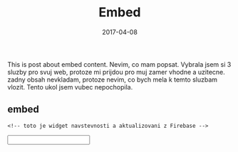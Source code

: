 ﻿---
layout: post
title:  "Embed"
date:   2017-04-08
tags: 	embed
		content
    
---

This is post about embed content. 
Nevim, co mam popsat. Vybrala jsem si 3 sluzby pro svuj web, protoze mi prijdou pro muj zamer vhodne a uzitecne.
zadny obsah nevkladam, protoze nevim, co bych mela k temto sluzbam vlozit. Tento ukol jsem vubec nepochopila.


## embed

   
    <!-- toto je widget navstevnosti a aktualizovani z Firebase -->

  <script type="text/javascript" src="https://c.hitchhq.net/-/js/widget.js" api="firebase" theme="blue"></script>
  
  <!-- toto je vyhledavaci pole z Swifttype -->

  <input type="text" class="st-default-search-input">
  
  <!-- tlacitko poslat z FB -->

  <!-- Load Facebook SDK for JavaScript -->

  <div id="fb-root"></div>
  <script>(function(d, s, id) {
    var js, fjs = d.getElementsByTagName(s)[0];
    if (d.getElementById(id)) return;
    js = d.createElement(s); js.id = id;
    js.src = "//connect.facebook.net/en_US/sdk.js#xfbml=1&version=v2.5";
    fjs.parentNode.insertBefore(js, fjs);
  }(document, 'script', 'facebook-jssdk'));</script>

  <div class="fb-send" data-href="https://developers.facebook.com/docs/plugins/"></div>
  

